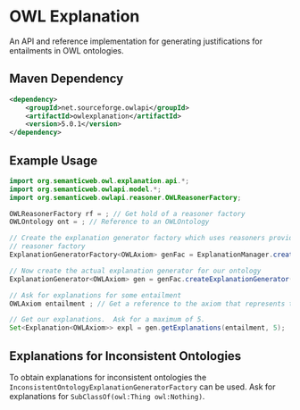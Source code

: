 OWL Explanation
==============

An API and reference implementation for generating justifications for entailments in OWL ontologies.

Maven Dependency
----------------
```xml
<dependency>
    <groupId>net.sourceforge.owlapi</groupId>
    <artifactId>owlexplanation</artifactId>
    <version>5.0.1</version>
</dependency>
```

Example Usage
-------------
```java
import org.semanticweb.owl.explanation.api.*;
import org.semanticweb.owlapi.model.*;
import org.semanticweb.owlapi.reasoner.OWLReasonerFactory;

OWLReasonerFactory rf = ; // Get hold of a reasoner factory
OWLOntology ont = ; // Reference to an OWLOntology

// Create the explanation generator factory which uses reasoners provided by the specified
// reasoner factory
ExplanationGeneratorFactory<OWLAxiom> genFac = ExplanationManager.createExplanationGeneratorFactory(rf);

// Now create the actual explanation generator for our ontology
ExplanationGenerator<OWLAxiom> gen = genFac.createExplanationGenerator(ont);

// Ask for explanations for some entailment
OWLAxiom entailment ; // Get a reference to the axiom that represents the entailment that we want explanation for

// Get our explanations.  Ask for a maximum of 5.
Set<Explanation<OWLAxiom>> expl = gen.getExplanations(entailment, 5);
```

Explanations for Inconsistent Ontologies
----------------------------------------

To obtain explanations for inconsistent ontologies the ```InconsistentOntologyExplanationGeneratorFactory``` can
be used.  Ask for explanations for ```SubClassOf(owl:Thing owl:Nothing)```.

